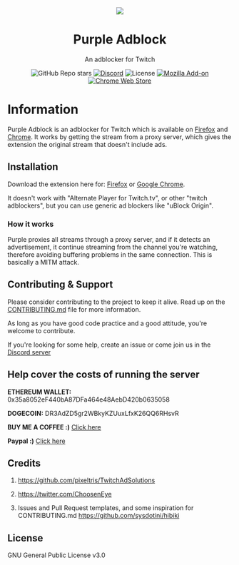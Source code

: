 <div align="center">

<img src="https://github.com/arthurbolsoni/Purple-adblock/raw/main/chrome/images/logov2-128.png">

# Purple Adblock

An adblocker for Twitch

![GitHub Repo stars](https://img.shields.io/github/stars/arthurbolsoni/Purple-adblock?label=Stars)
[![Discord](https://img.shields.io/discord/829993555820019773?label=Discord)](https://discord.gg/7MpUUDNxHx)
![License](https://img.shields.io/badge/license-GPLv3-blue.svg?label=License)
[![Mozilla Add-on](https://img.shields.io/amo/dw/%7Ba7399979-5203-4489-9861-b168187b52e1%7D?label=Firefox%20Users)](https://addons.mozilla.org/en-US/firefox/addon/purpleadblock/)
[![Chrome Web Store](https://img.shields.io/chrome-web-store/users/lkgcfobnmghhbhgekffaadadhmeoindg?label=Chrome%20Users)](https://chrome.google.com/webstore/detail/purple-ads-blocker/lkgcfobnmghhbhgekffaadadhmeoindg)

</div>

# Information

Purple Adblock is an adblocker for Twitch which is available on [Firefox](firefox) and [Chrome](chrome). It works by getting the stream from a proxy server, which gives the extension the original stream that doesn't include ads.

## Installation

Download the extension here for: [Firefox](https://addons.mozilla.org/pt-BR/firefox/addon/purpleadblock/) or [Google Chrome](https://chrome.google.com/webstore/detail/purple-adblock/lkgcfobnmghhbhgekffaadadhmeoindg).

It doesn't work with "Alternate Player for Twitch.tv", or other "twitch adblockers", but you can use generic ad blockers like "uBlock Origin".

### How it works

Purple proxies all streams through a proxy server, and if it detects an advertisement, it continue streaming from the channel you're watching, therefore avoiding buffering problems in the same connection. This is basically a MITM attack.

## Contributing & Support

Please consider contributing to the project to keep it alive. Read up on the [CONTRIBUTING.md](https://github.com/arthurbolsoni/Purple-adblock/blob/main/CONTRIBUTING.md "CONTRIBUTING.md") file for more information.

As long as you have good code practice and a good attitude, you're welcome to contribute.

If you're looking for some help, create an issue or come join us in the [Discord server](https://discord.gg/A6CHvgtGmq)

## Help cover the costs of running the server

**ETHEREUM WALLET:** 0x35a8052eF440bA87DFa464e48AebD420b0635058

**DOGECOIN:** DR3AdZD5gr2WBkyKZUuxLfxK26QQ6RHsvR

**BUY ME A COFFEE :)** [Click here](https://www.buymeacoffee.com/arthurbolsoni)

**Paypal :)** [Click here](https://www.paypal.com/donate/?business=7KG5ZT4AVJ2D6&no_recurring=0&currency_code=USD)

## Credits

1. <https://github.com/pixeltris/TwitchAdSolutions>

2. <https://twitter.com/ChoosenEye>

5. Issues and Pull Request templates, and some inspiration for CONTRIBUTING.md <https://github.com/sysdotini/hibiki>

## License

GNU General Public License v3.0

[how-to-contribute]: https://github.com/arthurbolsoni/Purple-adblock/blob/main/CONTRIBUTING.md "How to contribute"
[firefox]: https://addons.mozilla.org/en-US/firefox/addon/purpleadblock/ "Firefox"
[chrome]: https://chrome.google.com/webstore/detail/purple-ads-blocker/lkgcfobnmghhbhgekffaadadhmeoindg "Chrome"
